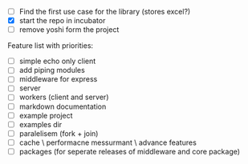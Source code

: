 - [ ] Find the first use case for the library (stores excel?)
- [x] start the repo in incubator
- [ ]  remove yoshi form the project

Feature list with priorities:
- [ ] simple echo only client
- [ ] add piping modules
- [ ] middleware for express
- [ ] server
- [ ] workers (client and server)
- [ ]  markdown documentation
- [ ] example project
- [ ] examples dir
- [ ] paralelisem (fork + join)
- [ ] cache \ performacne messurmant \ advance features
- [ ] packages (for seperate releases of middleware and core package)
